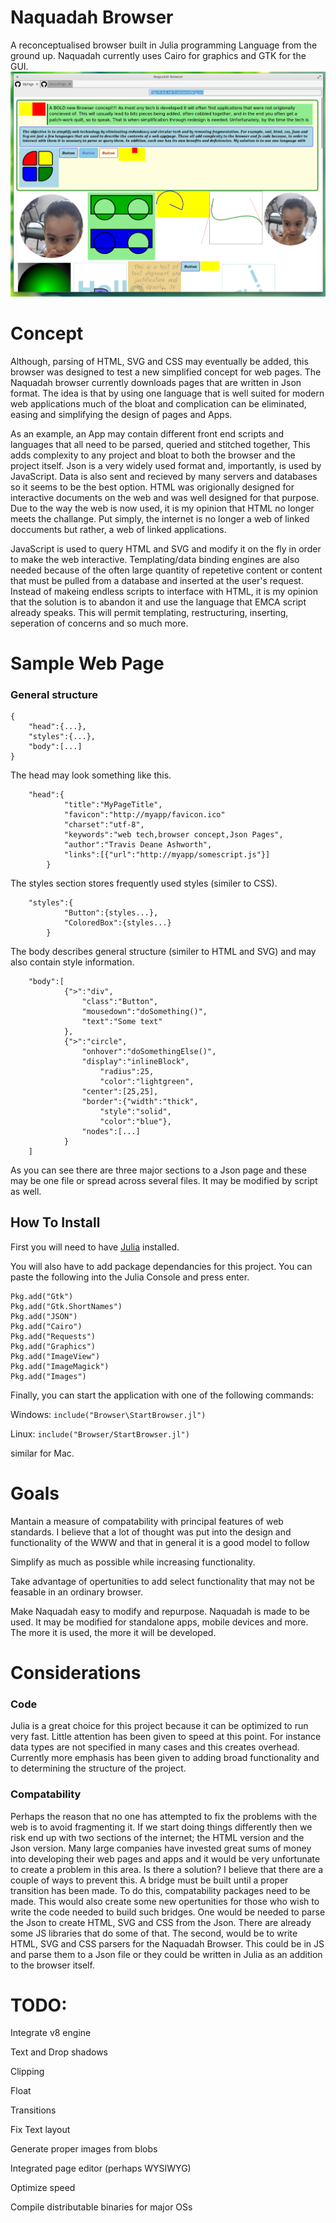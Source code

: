# Naquadah Browser 
A reconceptualised browser built in Julia programming Language from the ground up. Naquadah currently uses Cairo for graphics and GTK for the GUI.
![window](doc/figures/Browser-1.png)
# Concept
Although, parsing of HTML, SVG and CSS may eventually be added, this browser was designed to test a new simplified concept for web pages. The Naquadah browser currently downloads pages that are written in Json format. The idea is that by using one language that is well suited for modern web applications much of the bloat and complication can be eliminated, easing and simplifying the design of pages and Apps.

As an example, an App may contain different front end scripts and languages that all need to be parsed, queried and stitched together, This adds complexity to any project and bloat to both the browser and the project itself. Json is a very widely used format and, importantly, is used by JavaScript. Data is also sent and recieved by many servers and databases so it seems to be the best option. HTML was origionally designed for interactive documents on the web and was well designed for that purpose. Due to the way the web is now used, it is my opinion that HTML no longer meets the challange. Put simply, the internet is no longer a web of linked doccuments but rather, a web of linked applications. 

JavaScript is used to query HTML and SVG and modify it on the fly in order to make the web interactive. Templating/data binding engines are also needed because of the often large quantity of repetetive content or content that must be pulled from a database and inserted at the user's request. Instead of makeing endless scripts to interface with HTML, it is my opinion that the solution is to abandon it and use the language that EMCA script already speaks. This will permit templating, restructuring, inserting, seperation of concerns and so much more.

# Sample Web Page

### General structure
```
{
	"head":{...},
	"styles":{...},
	"body":[...]
}	
```

The head may look something like this.
```
	"head":{
			"title":"MyPageTitle",
			"favicon":"http://myapp/favicon.ico"
		   	"charset":"utf-8",
		   	"keywords":"web tech,browser concept,Json Pages",
		   	"author":"Travis Deane Ashworth",
		  	"links":[{"url":"http://myapp/somescript.js"}]
		}
```

The styles section stores frequently used styles (similer to CSS).
```
	"styles":{
			"Button":{styles...},
			"ColoredBox":{styles...}
		}
```

The body describes general structure (similer to HTML and SVG) and may also contain style information.
```
	"body":[
			{">":"div", 
				"class":"Button", 
				"mousedown":"doSomething()",
				"text":"Some text"
			},
			{">":"circle",
				"onhover":"doSomethingElse()",
				"display":"inlineBlock", 
    				"radius":25,		
    				"color":"lightgreen",
				"center":[25,25],
				"border":{"width":"thick", 
					"style":"solid", 
					"color":"blue"},
				"nodes":[...]
			}
	]
```
As you can see there are three major sections to a Json page and these may be one file or spread across several files. It may be modified by script as well.

## How To Install 
First you will need to have  [Julia](http://julialang.org/downloads/) installed.

You will also have to add package dependancies for this project. You can paste the following into the Julia Console and press enter.
```
Pkg.add("Gtk")
Pkg.add("Gtk.ShortNames")
Pkg.add("JSON")
Pkg.add("Cairo")
Pkg.add("Requests")
Pkg.add("Graphics")
Pkg.add("ImageView")
Pkg.add("ImageMagick")
Pkg.add("Images")
```

Finally, you can start the application with one of the following commands:

Windows: ```include("Browser\StartBrowser.jl")```

Linux:   ```include("Browser/StartBrowser.jl")```

similar for Mac.

# Goals
Mantain a measure of compatability with principal features of web standards. I believe that a lot of thought was put into the design and functionality of the WWW and that in general it is a good model to follow

Simplify as much as possible while increasing functionality.

Take advantage of opertunities to add select functionality that may not be feasable in an ordinary browser.

Make Naquadah easy to modify and repurpose. Naquadah is made to be used. It may be modified for standalone apps, mobile devices and more. The more it is used, the more it will be developed.


# Considerations
### Code
Julia is a great choice for this project because it can be optimized to run very fast. Little attention has been given to speed at this point. For instance data types are not specified in many cases and this creates overhead. Currently more emphasis has been given to adding broad functionality and to determining the structure of the project.

### Compatability
Perhaps the reason that no one has attempted to fix the problems with the web is to avoid fragmenting it. If we start doing things differently then we risk end up with two sections of the internet; the HTML version and the Json version. Many large companies have invested great sums of money into developing their web pages and apps and it would be very unfortunate to create a problem in this area. 
Is there a solution? I believe that there are a couple of ways to prevent this. A bridge must be built until a proper transition has been made. To do this, compatability packages need to be made. This would also create some new opertunities for those who wish to write the code needed to build such bridges.
One would be needed to parse the Json to create HTML, SVG and CSS from the Json. There are already some JS libraries that do some of that.
The second, would be to write HTML, SVG and CSS parsers for the Naquadah Browser. This could be in JS and parse them to a Json file or they could be written in Julia as an addition to the browser itself.

# TODO:
Integrate v8 engine

Text and Drop shadows

Clipping

Float

Transitions

Fix Text layout

Generate proper images from blobs

Integrated page editor (perhaps WYSIWYG)

Optimize speed

Compile distributable binaries for major OSs




